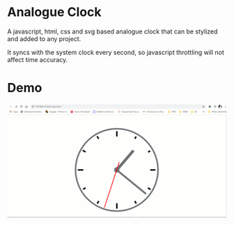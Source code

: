 # Analogue Clock

A javascript, html, css and svg based analogue clock that can be stylized and added to any project.

It syncs with the system clock every second, so javascript throttling will not affect time accuracy.

# Demo
![](./demo.gif)
